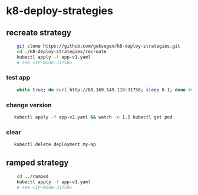 # k8-deploy-strategies

## recreate strategy
```sh
    git clone https://github.com/geksogen/k8-deploy-strategies.git
    cd ./k8-deploy-strategies/recreate
    kubectl apply -f app-v1.yaml
    # see <IP-Node:31758>
```
### test app
```sh
    while true; do curl http://89.169.149.118:31758; sleep 0.1; done ## delete \ sumbol :)
```

### change version
```sh
   kubectl apply -f app-v2.yaml && watch -n 1.5 kubectl get pod
```

### clear
```sh
   kubectl delete deployment my-ap
```

## ramped strategy
```sh
    cd ../ramped
    kubectl apply -f app-v1.yaml
    # see <IP-Node:31758>
```
